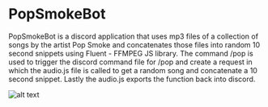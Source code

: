 # PopSmokeBot

PopSmokeBot is a discord application that uses mp3 files of a collection of songs by the artist Pop Smoke and concatenates those files into random 10 second snippets using Fluent - FFMPEG JS library. The command /pop is used to trigger the discord command file for /pop and create a request in which the audio.js file is called to get a random song and concatenate a 10 second snippet. Lastly the audio.js exports the function back into discord.

![alt text](<img width="872" alt="Screenshot 2023-12-25 at 1 43 26 PM" src="https://github.com/twonkista/PopSmokeBot/assets/65195116/fe7bf2fd-b0cb-4590-8733-8ec62ad98bf6">
)
